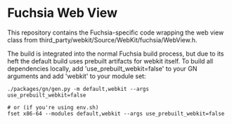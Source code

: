 Fuchsia Web View
=======================================

This repository contains the Fuchsia-specific code wrapping the web view class from third_party/webkit/Source/WebKit/fuchsia/WebView.h.

The build is integrated into the normal Fuchsia build process, but due to its
heft the default build uses prebuilt artifacts for webkit itself. To build all
dependencies locally, add 'use_prebuilt_webkit=false' to your GN arguments and
add 'webkit' to your module set:

```
./packages/gn/gen.py -m default,webkit --args use_prebuilt_webkit=false

# or (if you're using env.sh)
fset x86-64 --modules default,webkit --args use_prebuilt_webkit=false
```
